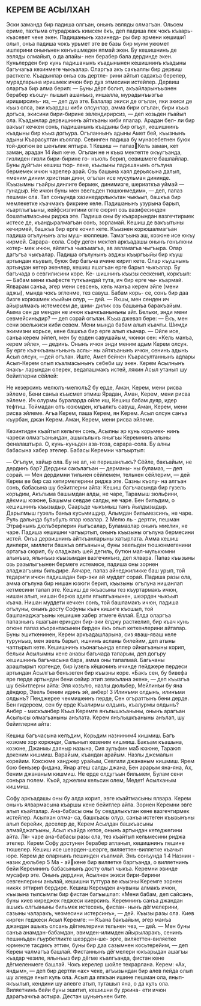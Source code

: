 ## КЕРЕМ ВЕ АСЫЛХАН
Эски заманда бир падиша олгъан, онынъ эвляды олмагъан. Ольсем ериме, тахтыма отураджакъ кимсем ёкъ, деп падиша пек чокъ къаарь-къасевет чеке экен. Падишанынъ хазинеда- ры бир эрмени кешиши1 олып, онъа падиша чокъ урьмет эте ве базы бир муим укюмет ишлерини онынънен кенъешмеден япмай экен. Бу кешишнинъ де эвляды олмайып, о да апайы- нен берабер бала дердинде экен.
Куньлерден бир кунь падишанынъ къадынынен кешишнинъ къадыны багъчагьа кезинмеге чыкъалар. Оларгъа акъ сакъаллы бир дервиш расткеле. Къадынлар онъа озь дертле- рини айтып садакъа берелер, мурадларына иришмек ичюн бир дуа этмесини истейлер. Дервиш оларгъа бир алма берип: — Буны дёрт болип, акъайларынъызнен берабер къошу- лышып ашанъыз, иншалла, мурадынъызгъа ириширсинъ- из, — деп дуа эте. Балалар экиси де огълан, яки экиси де къыз олса, эки къардаш киби олсунлар, амма бири огълан, бири къыз догъса, экисини бири-бирине эвлендирирсиз, — деп козьден гъайып ола.
Къадынлар дервишнинъ айткъаны киби япалар. Арадан бел- ли бир вакъыт кечкен сонъ, падишанынъ къадыны бир огъул, кешишнинъ къадыны бир къыз догъура. Огъланнынъ адыны Амет бей, къызнынъ адыны Къарасултан къоялар. Севинген падиша бу мунасебетнен буюк той-дюгюн ве шенълик яптыра.
1 Кешиш — папазКель заман, кет заман, арадан 14 йыл кече. Огълан не н къыз мектепте окъугъанда, гизлиден гизли бири-бирине го- нъюль берип, севишмеге башлайлар. Буны дуйгъан кешиш тюр- лене, къызыны падишанынъ огълуна бермемек ичюн чарелер арай. Озь башына хаял дерьясына далып, «меним диним христиан дини, огълан исе мусульман дининде. Къызымны гъайры динлиге бермек, динимизге, шериаткъа уймай — гунадыр. Не ичюн буны мен эвельден тюшюнмедим», — деп, папаз пешман ола. Тап сонъунда хазинедарлыкътан чыкъып, башкъа бир мемлекетке къачмакъ фикрине келе. Падишанынъ узурына барып, къартлыгъыны, кейфсизлигини огге сюрип озь вазифесинден бошатылмасыны риджа эте. Падиша оны бу къарарындан вазгечтирмек истесе де, къандыралмагъан сонъ, зорламай. Кешиш де вакъытыны кечирмей, башкъа бир ерге кочип кете.
Къызнен корюшалмагъан падиша огълунынъ алы муш- кюллеше. Тамагъына аш, козюне исе юкъу кирмей. Сарара- сола. Софу деген мектеп аркъадашы онынъ гонълюни котер- мек ичюн, яйлягъа чыкъмагъа, ав авламагъа чыгъыра. Олар дагъгъа чыкъалар. Падиша огълунынъ авджы къыргъыйы бир къуш артындан къувып, буюк бир багъча ичине кирип кете. Олар къушнынъ артындан кетер экенлер, кешиш яшагъан ерге барып чыкъалар. Бу багъчада о севгилисини коре. Ке- шишнинъ къызы сескенип, коркъып:
— Бабам мени къафесте туткъандай тута, ич бир ерге чы- къармай. Ялварам санъа, эгер мени севсенъ, кель манъа керем эйле (мени аджы), мында чокъ эгленме, тез савуш. Бабам корь- се, сонъ бир даа бизге корюшмек къыйын олур, — дей.
— Яхшы, мен сенден ич айырылмакъ истемесем де, шим- дилик озь башынъа баракъайым. Амма сен де менден не ичюн къачкъанынъны айт. Бельки, энди мени севмейсинъдир? — деп сорай огълан. Къыз джевап бере:
— Ёкъ, мен сени эвелькиси киби севем. Мени мында бабам алып къачты. Шимди экимизни корьсе, кене башкъа бир ерге алып къачар.
— Ойле исе, санъа керем эйлеп, мен бу ерден савушайым, чюнки сен: «Кель манъа, керем эйле», — дединъ. Онынъ ичюн энди меним адым Керем олсун. Бу ерге къачкъанынънынъ аслы- ны айткъанынъ ичюн, сенинъ адынъ Асыл олсун, —дей огълан.
Иште, Амет бейнен Къарасултаннынъ адлары Асыл-Керем олып къалмасынынъ себеби шу экен. Керем Асылнынъ янакъ- ларындан оперек, ведалашмакъ истей, лякин Асыл утанып шу бейитлерни сёйлей:

Не кезерсинъ мелюлъ-мелюлъ2 бу ерде,
Аман, Керем, мени рисва эйлеме,
Бени санъа къысмет этмиш Ярадан,
Аман, Керем, мени рисва эйлеме.
Ич олурмы бураларда ойле иш,
Кешиш бабам дуяр, идер тефтиш.
Тоймадан опъ юзюмден, кгъалкгь савуш,
Аман, Керем, мени рисва эйлеме.
Агъа Керем, паша Керем, ян Керем.
Асыл олсун санъа къурбан, джан Керем.
Аман, Керем, мени рисва эйлеме.

Кезинтиден къайтып кельген сонъ, Асылны эр кунь корьмек- нинъ чареси олмагъанындан, ашыкълыкъ яныгъы Керемнинъ алыны феналаштыра. О, кунь-куньден аза-тоза, сарара-сола. Бу алны бабасына хабер этелер. Бабасы Керемни чагъыртып:

— Огълум, хайыр ола. Бу не ал, не перишанлыкъ? Сёйле, бакъайым, не дердинъ бар? Дердини сакълагъан — дерманы- ны буламаз, — деп сорай.
— Мен дердимни тильнен сёйлемем, тельнен сёйлерим, — дей Керем ве бир саз кетирмелерини риджа эте. Сазны къолу- на алгъан сонъ, бабасына шу бейитлерни айта:
Кешиш багъчасында бир гузель коръдим,
Акълыма башымдан алды, не чаре,
Тарамыш зюльфини, дёкмиш юзюне,
Башымы севдае салды, не чаре.
Бен билъдим, о кешишнинъ къызыдыр,
Сааръде чыкъмыш танъ йылдызыдыр.
Дарылмыш гузель банъа кусьмишдир,
Алымдан билъмезсинъ, не чаре.
Руль далында бульбулъ япар ювалар.
2 Мелю ль - дертли, пешман
Этрафнынъ дюлъберлерин йыгъсалар,
Буламазлар онынъ миелин, не чаре.
Падиша кешишни чагъыртып, онынъ къызыны огълуна бермесини истей. Онъа дервишнинъ айткъанларыны хатырлата. Амма кешиш динлери, миллети башкъа олгъаныны, буны эвельден тюшюнмегенини ортагьа сюрип, бу оладжакъ шей дегиль, бутюн мал-мулькюмни алынъыз, ялынъыз къызымдан вазгечинъиз, деп ялвара. Папаз къызыны озь разылыгъынен бермеге истемесе, падиша оны зорнен аладжагъыны бильдире. Аячаре, папаз айнеджиликке баш урып, той тедариги ичюн падишадан бир-эки ай муддет сорай. Падиша разы ола, амма огълуна бир нишан юзюги берип, къызыны огълуна нишанлап кетмесини талап эте. Кешиш де якъасыны тез къуртармакъ ичюн, нишан алып, нишан берюв адети япылгъанынен, шеэрден чыкъып къача. Нишан муддети кечкен сонъ, той башламакъ ичюн, падиша огълуны, онынъ досту Софуны къач кишиге къошып, той башланаджагъыны кешишке хабер этмеге ёллай. Ёлда оларгъа папазнынъ яшагъан еринден бир-эки ёлджу расткелип, бир къач кунь огюне папаз къорантасынен бирден ёкъ олып кеткенлерини айталар. Буны эшиткенинен, Керем аркъадашларына, сиз яваш-яваш келе турунъыз, мен эвель барып, ишнинъ асланы билейим, деп атыны чаптырып кете. Кешишнинъ къонагъында еллер ойнагъаныны корип, бельки Асылымны кене анавы багьчада тапарым, деп догъру кешишнинъ багъчасына бара, амма оны тапалмай. Багьчаны араштырып юргенде, бир іузель кёшкнинъ ичинде пейджере пердеси артындан Асылгъа бенъзеген бир къызны коре. «Бакъ сен, бу бивефа яре перде артындан бени сейир этип зевкълана экен», — деп къызгъа шу бейитлерни айта:
Эля козълю, назлы дюльбер,
Мейлинъи бу яна дёндюр,
Эвель беним идинъ эй, анбер! 3 Илинъми олдынъ, илинъми олдынъ?
Пенджерее чекмишеинъ перде,
Сен огъраттынъ бени дерде.
Бен гидерсем, сен бу ерде Къалирмы олдынъ, къалурмы олдынъ?
Анбер - мискъанбер
Къыз Керемге янълышкъаныны, онынъ арагъан Асылысы олмагьаныны анълата. Керем янълышкъаныны анълап, шу бейитлерни айта:

Кешиш багъчасына келъдим,
Корьдим назниним4 кишмиш.
Багъ козюме хор корюнди,
Салынып кезеним кишмиш.
Бакъам къашына, козюне,
Джанмы даяныр назына,
Сия зулъфин ма5 юзюне,
Тараюп докеним кишмиш.
Варайым, къандан арайым.
Назлы джемалын корейим.
Коксюме ханджер урайым,
Севгили джананым кишмиш.
Ярем бою бенъзер фидана,
Янар атеш салды джана,
Бен арарым яна-яна,
Ах, беним джананым кишмиш.
Не ерде олдугъын бильмем,
Булам сени сонъра гюлем.
Къой, эджелим кельсин олем,
Медет! Асылханым кишмиш.

Софу аркъадашы оны бу алда корип, эвге къайтмасыны ялвара. Керем онынъ ялвармасына къаршы кене бейитлер айта. Зорнен Керемни эвге алып къайталар. Ана-бабасы оны бу севдалыкътан кене вазгечтирмек истейлер. Асылхан олма- са, башкъасы олур, санъа истеген къызынъны алып берейик, деселер де, Керем Асылдан башкъасыны алмайджагъыны, Асыл къайда кетсе, онынъ артындан кетеджегини айта. Ля- чаре ана-бабасы разы ола, тез къайтып кельмесини риджа этелер. Керем Софу достунен берабер атланып, кешишнинъ пешине тюшелер.
Кешиш исе шеэрден-шеэрге, виляеттен-виляетке къачып юре. Керем де оларнынъ пешинден къалмай. Энъ сонъунда
1	4 Назнин - назик дюльбер
5 Ма - айкене бир виляетке баргъанда, о виляетнинъ бейи Керемнинъ бабасынынъ досту олып чыкъа. Керемни эвинде мусафир эте. Онынъ дердини, Асылнен экиси бири-бирини севгенлерини анълай, кешишни туттура ве къызны Керемге зорнен никях эттирип бердире. Кешиш Керемден ачувыны алмакъ ичюн, къызына тылсымлы бир фистан багъышлап: «Мени бабам, деп сайсанъ, буны киев киреджек геджеси киерсинъ. Керемнинъ санъа джандан ашыкъ олгъаныны бильмек истесенъ, фистан- нынъ дёгмелерини, сазыны чаларакъ, чезмесини истерсинъ»,
— дей. Къызы разы ола. Киев кирген геджеси Асыл Керемге:
— Къана бакъайым, эгер манъа джандан ашыкъ олсанъ дёгмелерини тельнен чез, — дей.
— Мен буны санъа анамдан-бабамдан, эвимден-илимден айырыларакъ, сенинъ пешинъден гъурбетликте шеэрден-ше- эрге, виляеттен-виляетке юрмекле тасдикъ эттим, буны бир даа сазымнен косьтерейим, — деп Керем чалмагъа башлай. Фистаннынъ дёгмелери юкъарыдан ашагъы къадар чезиле, ялынъыз бир дёгме къалгъанда, фистан кене дёгмеленмеге башлай. Чокъ керелер шойле текрарлана. Керем: «Ах, яндым»,
— деп бир дертли «ах» чеке, агъызындан бир алев пейда олып шу алевде янып куль ола. Асыл да япкъан ишине пешман ола, янып-якъылып, кендини шу алевге атып, туташып яна, о да куль ола. Виляетнинъ бейи буны эшитип, кешишни бу джина- ети ичюн дарагъачкъа астыра. Дестан шунынънен бите.
